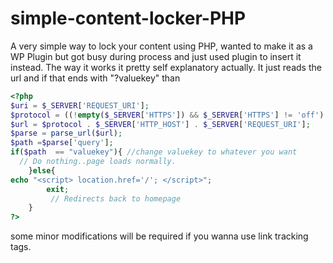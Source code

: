 # simple-content-locker-PHP
A very simple way to lock your content using PHP, wanted to make it as a WP Plugin but got busy during process and just used plugin to insert it instead. The way it works it pretty self explanatory actually. It just reads the url and if that ends with "?valuekey" than 



```php
<?php
$uri = $_SERVER['REQUEST_URI'];  
$protocol = ((!empty($_SERVER['HTTPS']) && $_SERVER['HTTPS'] != 'off') || $_SERVER['SERVER_PORT'] == 443) ? "https://" : "http://";
$url = $protocol . $_SERVER['HTTP_HOST'] . $_SERVER['REQUEST_URI'];
$parse = parse_url($url);
$path =$parse['query'];
if($path  == "valuekey"){ //change valuekey to whatever you want
  // Do nothing..page loads normally.
    }else{
echo "<script> location.href='/'; </script>";
        exit;
         // Redirects back to homepage
    }
?>
```


some minor modifications will be required if you wanna use link tracking tags.
